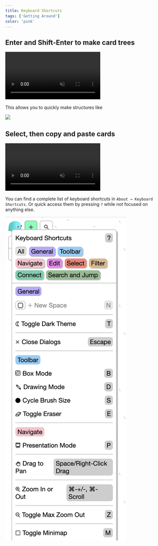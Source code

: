 ```yaml
---
title: Keyboard Shortcuts
tags: ['Getting Around']
color: 'pink'
---
```


## Enter and Shift-Enter to make card trees

<video autoplay loop muted playsinline class="wide">
  <source src="https://files.kinopio.club/keyboard-shortcuts2.mp4">
</video>

This allows you to quickly make structures like

![](https://files.kinopio.club/keyboard-shortcuts-tree.png)

## Select, then copy and paste cards

<video autoplay loop muted playsinline class="wide">
  <source src="https://files.kinopio.club/keyboard-shortcuts-copy-paste.mp4">
</video>


You can find a complete list of keyboard shortcuts in `About → Keyboard Shortcuts`. Or quick access them by pressing `?` while not focused on anything else.

<img src="/assets/posts/keyboard-shortcuts/list2.webp" class=""/>
